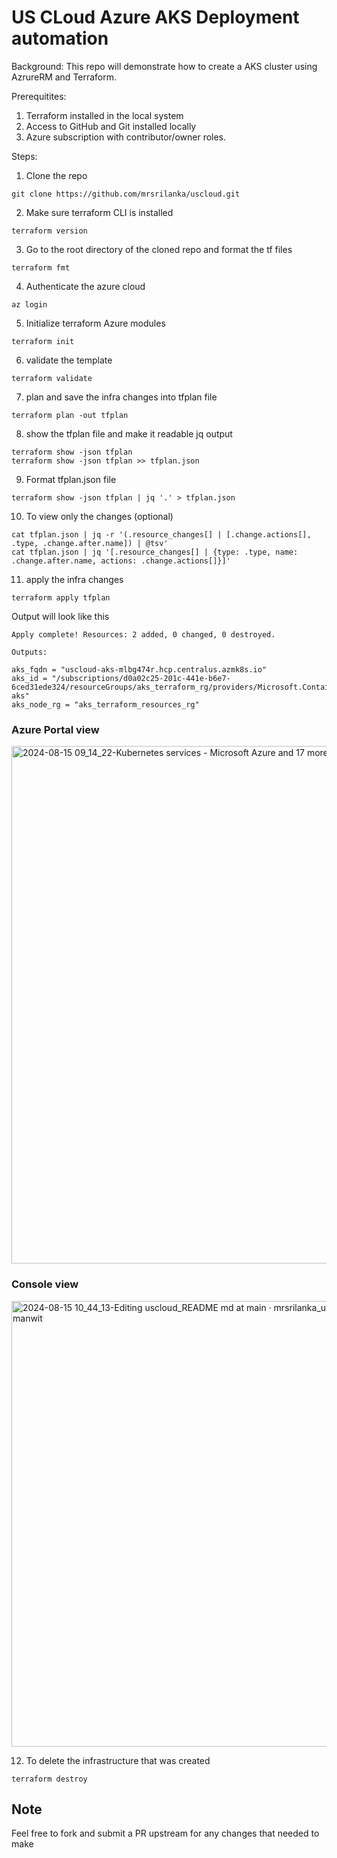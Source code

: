 # US CLoud Azure AKS Deployment automation 

Background:
This repo will demonstrate how to create a AKS cluster using AzrureRM and Terraform.

Prerequitites:
1. Terraform installed in the local system
2. Access to GitHub and Git installed locally
3. Azure subscription with contributor/owner roles.

Steps:
1. Clone the repo

```
git clone https://github.com/mrsrilanka/uscloud.git
```

2. Make sure terraform CLI is installed
```
terraform version 
```
3. Go to the root directory of the cloned repo and format the tf files
```
terraform fmt
```
4. Authenticate the azure cloud
```
az login
```
5.  Initialize terraform Azure modules
```
terraform init
```
6. validate the template
```
terraform validate
```
7.  plan and save the infra changes into tfplan file
```
terraform plan -out tfplan
```
8. show the tfplan file and make it readable jq output
```
terraform show -json tfplan
terraform show -json tfplan >> tfplan.json
```
9. Format tfplan.json file
```
terraform show -json tfplan | jq '.' > tfplan.json
```
10. To view only the changes (optional)
```
cat tfplan.json | jq -r '(.resource_changes[] | [.change.actions[], .type, .change.after.name]) | @tsv'
cat tfplan.json | jq '[.resource_changes[] | {type: .type, name: .change.after.name, actions: .change.actions[]}]' 
```
11. apply the infra changes
```
terraform apply tfplan
```
Output will look like this 
```
Apply complete! Resources: 2 added, 0 changed, 0 destroyed.

Outputs:

aks_fqdn = "uscloud-aks-mlbg474r.hcp.centralus.azmk8s.io"
aks_id = "/subscriptions/d0a02c25-201c-441e-b6e7-6ced31ede324/resourceGroups/aks_terraform_rg/providers/Microsoft.ContainerService/managedClusters/uscloud-aks"
aks_node_rg = "aks_terraform_resources_rg"
```
### Azure Portal view 

<img width="828" alt="2024-08-15 09_14_22-Kubernetes services - Microsoft Azure and 17 more pages - Work - Microsoft​ Edge" src="https://github.com/user-attachments/assets/4f2f67dd-a2ef-4b1c-9aff-087aa2dc0a53">

### Console view

<img width="713" alt="2024-08-15 10_44_13-Editing uscloud_README md at main · mrsrilanka_uscloud and 9 more pages - manwit" src="https://github.com/user-attachments/assets/858dc4bc-a074-4e3d-97ed-9e3fc78ded08">

12. To delete the infrastructure that was created
```
terraform destroy
```

## Note
Feel free to fork and submit a PR upstream for any changes that needed to make 
